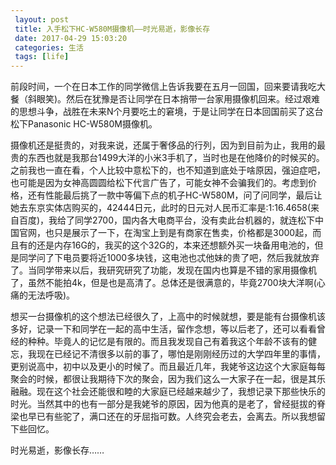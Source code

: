 ```yaml
---
 layout: post
 title: 入手松下HC-W580M摄像机——时光易逝，影像长存
 date: 2017-04-29 15:03:20
 categories: 生活
 tags: [life]
---
```




前段时间，一个在日本工作的同学微信上告诉我要在五月一回国，回来要请我吃大餐（斜眼笑)。然后在犹豫是否让同学在日本捎带一台家用摄像机回来。经过艰难的思想斗争，战胜在未来N个月要吃土的窘境，于是让同学在日本回国前买了这台松下Panasonic HC-W580M摄像机。

摄像机还是挺贵的，对我来说，还属于奢侈品的行列，因为到目前为止，我用的最贵的东西也就是我那台1499大洋的小米3手机了，当时也是在他降价的时候买的。之前我也一直在看，个人比较中意松下的，也不知道到底处于啥原因，强迫症吧，也可能是因为女神高圆圆给松下代言广告了，可能女神不会骗我们的。考虑到价格，还有性能最后挑了一款中等偏下点的机子HC-W580M，问了问同学，最后让她去东京实体店购买的，42444日元，此时的日元对人民币汇率是:1:16.4658(来自百度)，我给了同学2700，国内各大电商平台，没有卖此台机器的，就连松下中国官网，也只是展示了一下，在淘宝上到是有商家在售卖，价格都是3000起，而且有的还是内存16G的，我买的这个32G的，本来还想额外买一块备用电池的，但是同学问了下电员要将近1000多块钱，这电池也忒他妹的贵了吧，然后我就放弃了。当同学带来以后，我研究研究了功能，发现在国内也算是不错的家用摄像机了，虽然不能拍4k，但是也是高清了。总体还是很满意的，毕竟2700块大洋啊(心痛的无法呼吸)。

想买一台摄像机的这个想法已经很久了，上高中的时候就想，要是能有台摄像机该多好，记录一下和同学在一起的高中生活，留作念想，等以后老了，还可以看看曾经的种种。毕竟人的记忆是有限的。而且我发现自己有着我这个年龄不该有的健忘，我现在已经记不清很多以前的事了，哪怕是刚刚经历过的大学四年里的事情，更别说高中，初中以及更小的时候了。而且最近几年，我姥爷这边这个大家庭每每聚会的时候，都很让我期待下次的聚会，因为我们这么一大家子在一起，很是其乐融融。现在这个社会还能很和睦的大家庭已经越来越少了，我想记录下那些快乐的时光。当然其中的也有一部分是我姥爷的原因，因为他真的是老了，曾经挺拔的脊梁也早已有些驼了，满口还在的牙屈指可数。人终究会老去，会离去。所以我想留下些回忆。

时光易逝，影像长存……
